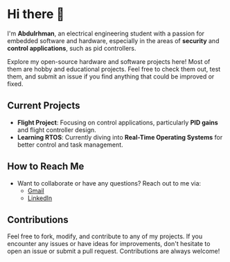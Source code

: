 # Hi there 👋

I'm **Abdulrhman**, an electrical engineering student with a passion for embedded software and hardware, especially in the areas of **security** and **control applications**, such as pid controllers.  

Explore my open-source hardware and software projects here! Most of them are hobby and educational projects. Feel free to check them out, test them, and submit an issue if you find anything that could be improved or fixed.

## Current Projects
- **Flight Project**: Focusing on control applications, particularly **PID gains** and flight controller design.
- **Learning RTOS**: Currently diving into **Real-Time Operating Systems** for better control and task management.

## How to Reach Me
- Want to collaborate or have any questions? Reach out to me via:
  - [Gmail](mailto:abdulrhman.bahaa85@gmail.com)
  - [LinkedIn](https://www.linkedin.com/in/abdulrhman-bahaa-1b9428224)

## Contributions
Feel free to fork, modify, and contribute to any of my projects. If you encounter any issues or have ideas for improvements, don't hesitate to open an issue or submit a pull request. Contributions are always welcome!

<!--
**Abdulrhman-Bahaa/Abdulrhman-bahaa** is a ✨ _special_ ✨ repository because its `README.md` (this file) appears on your GitHub profile.

Here are some ideas to get you started:

- 🔭 I’m currently working on ...
- 🌱 I’m currently learning ...
- 👯 I’m looking to collaborate on ...
- 🤔 I’m looking for help with ...
- 💬 Ask me about ...
- 📫 How to reach me: ...
- 😄 Pronouns: ...
- ⚡ Fun fact: ...
-->
